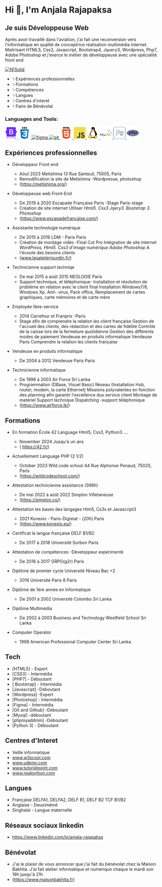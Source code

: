 
# Hi 👋, I'm Anjala Rajapaksa

## Je suis Développeuse Web

 Après avoir travaillé dans l'aviation, j'ai fait une reconversion vers l'informatique en qualité de conceptrice réalisation multimédia internet. Maitrisant HTML5, Css3, Javascript, Bootstrap4, Jquery3, Wordpress, Php7, Adobe Photoshop et j'exerce le métier de développeuse avec une spécialité front end 

[![N|Solid](https://cldup.com/dTxpPi9lDf.thumb.png)](https://nodesource.com/products/nsolid)
- ✨Expériences professionnelles
- ✨Formations
- ✨Compétences
- ✨Langues
- ✨Centres d'interet
- ✨Faire de Bénévolat
  
<h3 align="left">Languages and Tools:</h3>
<p align="left"> <a href="https://getbootstrap.com" target="_blank" rel="noreferrer"> <img src="https://raw.githubusercontent.com/devicons/devicon/master/icons/bootstrap/bootstrap-plain-wordmark.svg" alt="bootstrap" width="40" height="40"/> </a> <a href="https://www.w3schools.com/css/" target="_blank" rel="noreferrer"> <img src="https://raw.githubusercontent.com/devicons/devicon/master/icons/css3/css3-original-wordmark.svg" alt="css3" width="40" height="40"/> </a> <a href="https://www.figma.com/" target="_blank" rel="noreferrer"> <img src="https://www.vectorlogo.zone/logos/figma/figma-icon.svg" alt="figma" width="40" height="40"/> </a> <a href="https://git-scm.com/" target="_blank" rel="noreferrer"> <img src="https://www.vectorlogo.zone/logos/git-scm/git-scm-icon.svg" alt="git" width="40" height="40"/> </a> <a href="https://www.w3.org/html/" target="_blank" rel="noreferrer"> <img src="https://raw.githubusercontent.com/devicons/devicon/master/icons/html5/html5-original-wordmark.svg" alt="html5" width="40" height="40"/> </a> <a href="https://developer.mozilla.org/en-US/docs/Web/JavaScript" target="_blank" rel="noreferrer"> <img src="https://raw.githubusercontent.com/devicons/devicon/master/icons/javascript/javascript-original.svg" alt="javascript" width="40" height="40"/> </a> <a href="https://www.linux.org/" target="_blank" rel="noreferrer"> <img src="https://raw.githubusercontent.com/devicons/devicon/master/icons/linux/linux-original.svg" alt="linux" width="40" height="40"/> </a> <a href="https://www.mysql.com/" target="_blank" rel="noreferrer"> <img src="https://raw.githubusercontent.com/devicons/devicon/master/icons/mysql/mysql-original-wordmark.svg" alt="mysql" width="40" height="40"/> </a> <a href="https://www.photoshop.com/en" target="_blank" rel="noreferrer"> <img src="https://raw.githubusercontent.com/devicons/devicon/master/icons/photoshop/photoshop-line.svg" alt="photoshop" width="40" height="40"/> </a> <a href="https://www.php.net" target="_blank" rel="noreferrer"> <img src="https://raw.githubusercontent.com/devicons/devicon/master/icons/php/php-original.svg" alt="php" width="40" height="40"/> </a> </p>


  
 
## Expériences professionnelles
- Développeur Front end
   - Aôut 2023 Metishima 13 Rue Santeuil, 75005, Paris
   - Remodification la site de Metishima -Wordpresse, photoshop
   - (https://metishima.org/)

- Développeuse web Front-End 
   - De 2019 à 2020 Escapade Française Paris -Stage Paris-stage
    - Création de site internet Utiliser _*Html5. Css3 Jqery3. Bootstrap 3. Photoshop*_
    - (https://www.escapadefrancaise.com/)
- Assistante technologie numérique
    - De 2015 à 2016 LDM - Paris Paris
    - Création de montage vidéo -Final Cut Pro Intégration de site internet _*WordPress, Html5. Css3 d'image numérique Adobe    Photoshop*_ A l'écoute des besoins clients
    - (www.lesatelierjourdin.fr/)
- Technicienne support techniqe
    - De mai 2015 à août 2015 NEOLOGIE Paris
    - Support technique, et téléphonique- Installation et résolution de problème en relation avec le client final Installation Windows7/8, Windows Xp. Anti- virus, Pack office, Remplacement de cartes graphiques, carte mémoires et de carte mère
    
- Employée libre-service
    - 2014 Carrefour et Franprix -Paris
    - Stage afin de comprendre la relation les client française Gestion de l'accueil des clients, des rédaction et des cartes de fidélité Contrôle de la caisse lors de la fermeture quotidienne Gestion des différents modes de paiement Vendeuse en produits informatique Vendeuse Paris Comprendre la relation les clients française
    
- Vendeuse en produits informatique
    - De 2004 à 2012 Vendeuse Paris Paris
- Technicienne informatique
    - De 1998 à 2003 Air Force Sri Lanka
    - Programmation (DBase, Visuel Basic) Réseau (Installation Hub, router, modem, la carte Ethernet) Missions polyvalentes en fonction des planning afin garantir l'excellence dus service client Montage de matériel Support technique Dispatching -support téléphonique
    - (https://www.airforce.lk/)

 ## Formations
 - En formation École 42 Language Html5, Css3, Python3 ....
     - November 2024 Jusqu'à un ans
     - ( https://42.fr/)
       
 - Actuellement Language PHP (2 1/2)
   - October 2023 Wild code school 44 Rue Alphonse Penaud, 75020, Paris
   - (https://wildcodeschool.com/)
     
 - Attestation technicienne assistance (399h)
   - De mai 2022 à août 2022 Simplon Villetaneuse
   - (https://simplon.co/)
     
 - Attestation les bases des langages Htm5, Cs3s et Javascript3
   - 2021 Konexio - Paris-Digistat - (_20h_) Paris
   - (https://www.konexio.eu/)
     
 - Certificat la langue française DELF B1/B2
   - De 2017 à 2018 Université Sorbon Paris
     
 - Attestation de compétences -Développeur expérimenté
   - De 2016 à 2017 GRPG(g2r) Paris
     
 - Diplôme de premier cycle Université Niveau Bac +2
   - 2016 Université Paris 8 Paris
     
 - Diplôme de 1ère année en Informatique
   - De 2001 à 2002 Université Colombo Sri Lanka
   
 - Diplôme Multimédia
    - De 2002 à 2003 Business and Technology Westfield School Sri Lanka
        
 - Computer Operator
    - 1998 American Professional Computer Center Sri Lanka

## Tech
- [HTML5] - Expert 
- [CSS3] - Intermédia 
- [PHP7] - Déboutant
- [ Bootstrap] - Intermédia 
- [Javascript]  -Déboutant
- [Wordpress]  -Expert
- [Photoshop] - Intermédia 
- [Figma] - Intermédia 
- [Git and Github] -Déboutant
- [Mysql] -déboutant
- [phpmyaddmin] -Déboutant
- [Python 3] - Déboutant

## Centres d'Interet
- Veille informatique
- www.w3scool.com 
- www.udemy.com 
- www.tutorielpoint.com
- www.realpython.com
## Langues
- Française 
    DELFA1, DELFA2, DELF B1, DELF B2
    TCF B1/B2
- Anglaise - Deuximémé 
- Singhalai - Langue maternelle
## Réseaux sociaux linkedin
- https://www.linkedin.com/in/anjala-rajapaksa

## Bénévolat
- J'ai le plaisir de vous annoncer que j'ai fait du bénévolat chez la Maison Bakhita. J'ai fait atelier informatique et numérique chaque le mardi soir 19h jusqu'à 21h
- (https://www.maisonbakhita.fr)


   

